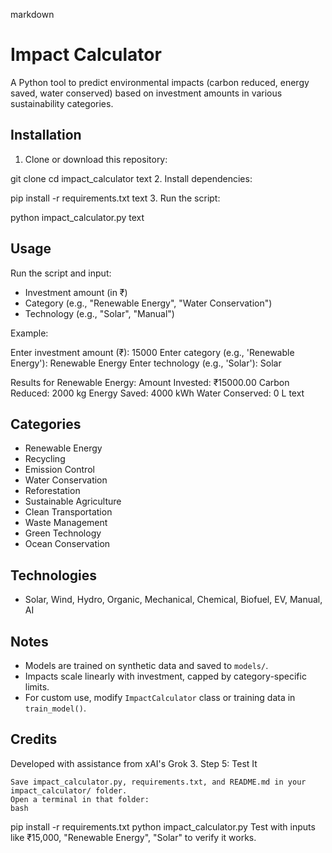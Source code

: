 markdown
# Impact Calculator

A Python tool to predict environmental impacts (carbon reduced, energy saved, water conserved) based on investment amounts in various sustainability categories.

## Installation

1. Clone or download this repository:

git clone <your-repo-url>
cd impact_calculator
text
2. Install dependencies:

pip install -r requirements.txt
text
3. Run the script:

python impact_calculator.py
text

## Usage

Run the script and input:
- Investment amount (in ₹)
- Category (e.g., "Renewable Energy", "Water Conservation")
- Technology (e.g., "Solar", "Manual")

Example:

Enter investment amount (₹): 15000
Enter category (e.g., 'Renewable Energy'): Renewable Energy
Enter technology (e.g., 'Solar'): Solar

Results for Renewable Energy:
Amount Invested: ₹15000.00
Carbon Reduced: 2000 kg
Energy Saved: 4000 kWh
Water Conserved: 0 L
text

## Categories
- Renewable Energy
- Recycling
- Emission Control
- Water Conservation
- Reforestation
- Sustainable Agriculture
- Clean Transportation
- Waste Management
- Green Technology
- Ocean Conservation

## Technologies
- Solar, Wind, Hydro, Organic, Mechanical, Chemical, Biofuel, EV, Manual, AI

## Notes
- Models are trained on synthetic data and saved to `models/`.
- Impacts scale linearly with investment, capped by category-specific limits.
- For custom use, modify `ImpactCalculator` class or training data in `train_model()`.

## Credits
Developed with assistance from xAI's Grok 3.
Step 5: Test It

    Save impact_calculator.py, requirements.txt, and README.md in your impact_calculator/ folder.
    Open a terminal in that folder:
    bash

pip install -r requirements.txt
python impact_calculator.py
Test with inputs like ₹15,000, "Renewable Energy", "Solar" to verify it works.